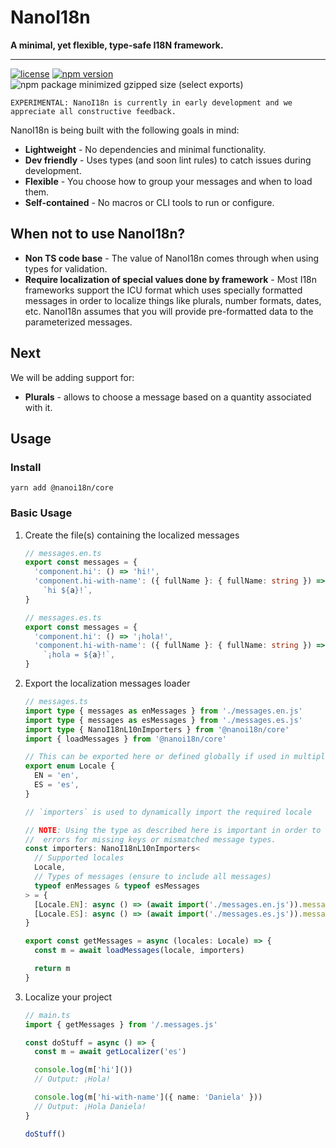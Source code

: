 # NanoI18n

**A minimal, yet flexible, type-safe I18N framework.**

---

[![license](https://img.shields.io/npm/l/@nanoi18n/core.svg?style=for-the-badge&labelColor=000000)](https://github.com/nanoi18n/nanoi18n-core/blob/main/LICENSE)
[![npm version](https://img.shields.io/npm/v/@nanoi18n/core.svg?style=for-the-badge&labelColor=000000)](https://www.npmjs.com/package/@nanoi18n/core)
![npm package minimized gzipped size (select exports)](https://img.shields.io/bundlejs/size/@nanoi18n/core.svg?style=for-the-badge&labelColor=000000)

    EXPERIMENTAL: NanoI18n is currently in early development and we appreciate all constructive feedback.

NanoI18n is being built with the following goals in mind:

- **Lightweight** - No dependencies and minimal functionality.
- **Dev friendly** - Uses types (and soon lint rules) to catch issues during development.
- **Flexible** - You choose how to group your messages and when to load them.
- **Self-contained** - No macros or CLI tools to run or configure.

## When not to use NanoI18n?

- **Non TS code base** - The value of NanoI18n comes through when using types for validation.
- **Require localization of special values done by framework** - Most I18n frameworks support the ICU format which uses specially formatted messages in order to localize things like plurals, number formats, dates, etc. NanoI18n assumes that you will provide pre-formatted data to the parameterized messages.

## Next

We will be adding support for:

- **Plurals** - allows to choose a message based on a quantity associated with it.

## Usage

### Install

`yarn add @nanoi18n/core`

### Basic Usage

1. Create the file(s) containing the localized messages

   ```typescript
   // messages.en.ts
   export const messages = {
     'component.hi': () => 'hi!',
     'component.hi-with-name': ({ fullName }: { fullName: string }) =>
       `hi ${a}!`,
   }
   ```

   ```typescript
   // messages.es.ts
   export const messages = {
     'component.hi': () => '¡hola!',
     'component.hi-with-name': ({ fullName }: { fullName: string }) =>
       `¡hola = ${a}!`,
   }
   ```

2. Export the localization messages loader

   ```typescript
   // messages.ts
   import type { messages as enMessages } from './messages.en.js'
   import type { messages as esMessages } from './messages.es.js'
   import type { NanoI18nL10nImporters } from '@nanoi18n/core'
   import { loadMessages } from '@nanoi18n/core'

   // This can be exported here or defined globally if used in multiple places
   export enum Locale {
     EN = 'en',
     ES = 'es',
   }

   // `importers` is used to dynamically import the required locale

   // NOTE: Using the type as described here is important in order to get TS
   //  errors for missing keys or mismatched message types.
   const importers: NanoI18nL10nImporters<
     // Supported locales
     Locale,
     // Types of messages (ensure to include all messages)
     typeof enMessages & typeof esMessages
   > = {
     [Locale.EN]: async () => (await import('./messages.en.js')).messages,
     [Locale.ES]: async () => (await import('./messages.es.js')).messages,
   }

   export const getMessages = async (locales: Locale) => {
     const m = await loadMessages(locale, importers)

     return m
   }
   ```

3. Localize your project

   ```typescript
   // main.ts
   import { getMessages } from '/.messages.js'

   const doStuff = async () => {
     const m = await getLocalizer('es')

     console.log(m['hi']())
     // Output: ¡Hola!

     console.log(m['hi-with-name']({ name: 'Daniela' }))
     // Output: ¡Hola Daniela!
   }

   doStuff()
   ```

